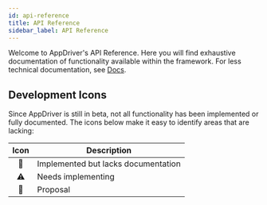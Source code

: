 ```yaml
---
id: api-reference
title: API Reference
sidebar_label: API Reference
---
```


Welcome to AppDriver's API Reference. Here you will find exhaustive documentation of functionality available within the framework. For less technical documentation, see [Docs](./getting-started.md).

## Development Icons

Since AppDriver is still in beta, not all functionality has been implemented or fully documented. The icons below make it easy to identify areas that are lacking:

| Icon | Description |
|:----:|-------------|
| 🔨   | Implemented but lacks documentation |
| ⚠️   | Needs implementing |
| 🔬️   | Proposal    |